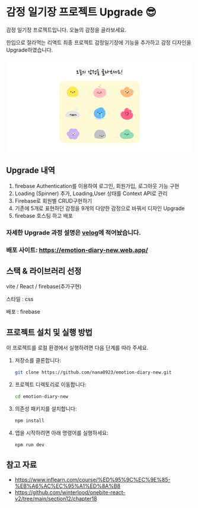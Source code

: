 # 감정 일기장 프로젝트 Upgrade 😎

감정 일기장 프로젝트입니다.
오늘의 감정을 골라보세요.

한입으로 잘라먹는 리액트 최종 프로젝트 감정일기장에 기능을 추가하고 감정 디자인을 Upgrade하였습니다.

![thumbnail.png](thumbnail.png)

## Upgrade 내역

1. firebase Authentication를 이용하여 로그인, 회원가입, 로그아웃 기능 구현
2. Loading (Spinner) 추가, Loading,User 상태를 Context API로 관리
3. Firebase로 회원별 CRUD구현하기
4. 기존에 5개로 표현하던 감정을 9개의 다양한 감정으로 바꿔서 디자인 Upgrade
5. firebase 호스팅 하고 배포

### 자세한 Upgrade 과정 설명은 [velog](https://velog.io/@nah0923/series/%EA%B0%90%EC%A0%95%EC%9D%BC%EA%B8%B0%EC%9E%A5Upgrade)에 적어놨습니다.

### 배포 사이트: https://emotion-diary-new.web.app/

## 스택 & 라이브러리 선정

vite / React / firebase(추가구현)

스타일 : css

배포 : firebase

## 프로젝트 설치 및 실행 방법

이 프로젝트를 로컬 환경에서 실행하려면 다음 단계를 따라 주세요.

1. 저장소를 클론합니다:

   ```bash
   git clone https://github.com/nana0923/emotion-diary-new.git
   ```

2. 프로젝트 디렉토리로 이동합니다:

   ```bash
   cd emotion-diary-new
   ```

3. 의존성 패키지를 설치합니다:

   ```bash
   npm install
   ```

4. 앱을 시작하려면 아래 명령어를 실행하세요:

   ```bash
   npm run dev
   ```

## 참고 자료

- https://www.inflearn.com/course/%ED%95%9C%EC%9E%85-%EB%A6%AC%EC%95%A1%ED%8A%B8
- https://github.com/winterlood/onebite-react-v2/tree/main/section12/chapter18
